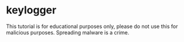 # keylogger
This tutorial is for educational purposes only, please do not use this for malicious purposes. Spreading malware is a crime.
